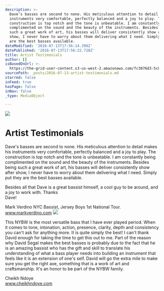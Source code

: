 ```yaml
---
description: >-
  Dave’s basses are second to none. His meticulous attention to detail makes his
  instruments very comfortable, perfectly balanced and a joy to play. The
  construction is top notch and the tone is unbeatable. I am constantly being
  complimented on the sound and the beauty of the instruments. Besides being
  such a great work of art, his basses will deliver consistently show after
  show, I never have to worry about them delivering what I need. Simply put they
  are the best basses available.
dateModified: '2016-07-13T17:56:14.396Z'
datePublished: '2016-07-13T17:56:22.728Z'
title: Artist Testimonials
author: []
isBasedOnUrl: >-
  https://the-grid-user-content.s3-us-west-2.amazonaws.com/fc3076d3-5c05-40eb-96e1-c65f63f979ff.jpg
sourcePath: _posts/2016-07-13-artist-testimonials.md
starred: false
inFeed: true
hasPage: false
inNav: false
_type: MediaObject

---
```

![](https://imgflo.herokuapp.com/graph/vahj1ThiexotieMo/3673fcab50a27611098f27de95780878/croprotate.jpg?cropheight=4001&cropwidth=6000&degrees=0&input=https%3A%2F%2Fthe-grid-user-content.s3-us-west-2.amazonaws.com%2F48bedb9b-df84-450e-8158-6ada79f296ec.jpg&x=0&y=0)

# Artist Testimonials

Dave's basses are second to none. His meticulous attention to detail makes his instruments very comfortable, perfectly balanced and a joy to play. The construction is top notch and the tone is unbeatable. I am constantly being complimented on the sound and the beauty of the instruments. Besides being such a great work of art, his basses will deliver consistently show after show, I never have to worry about them delivering what I need. Simply put they are the best basses available.

Besides all that Dave is a great bassist himself, a cool guy to be around, and a joy to work with. Thanks  
Dave!

Mark Verdino NYC Bassist, Jersey Boys 1st National Tour.  
www.markverdino.com
![](https://the-grid-user-content.s3-us-west-2.amazonaws.com/0926cfb0-d35c-4245-b45d-e3b8be8ee673.jpg)

This NYBW is the most versatile bass that I have ever played period. When it comes to tone, intonation, action, presence, clarity, depth and consistency you can't ask for anything more. It is quite simply the best! I can't thank David enough for taking the time to get this out to me. Part of the reason why David Segal makes the best basses is probably due to the fact that he is an amazing bassist who has the gift and skill to translate his understanding of what a bass player needs into building an instrument that feels like it is an extension of one's self. David will go the extra mile to make sure you get the right axe, something that is a work of art and craftsmanship. It's an honor to be part of the NYBW family.

Cheikh Ndoye  
www.cheikhndoye.com